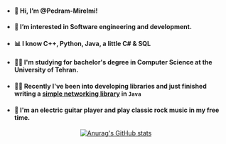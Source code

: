 - #### 👋 Hi, I’m @Pedram-Mirelmi!
- #### 👀 I’m interested in Software engineering and development.
- #### 📊 I know C++, Python, Java, a little C# & SQL
- #### 👨‍🎓 I'm studying for bachelor's degree in Computer Science at the University of Tehran.
- #### 👨‍💻 Recently I've been into developing libraries and just finished writing a [simple networking library](https://github.com/Pedram-Mirelmi/Simple-Java-Server-Lib) in `Java`

- #### 🎸 I'm an electric guitar player and play classic rock music in my free time.

<div align="center">

<!--- [![Anurag's GitHub stats](https://github-readme-stats.vercel.app/api?username=Pedram-Mirelmi&show_icons=true&theme=radical&count_private=true)](https://github.com/anuraghazra/github-readme-stats) --->

[![Anurag's GitHub stats](https://github-readme-stats.vercel.app/api/top-langs/?username=Pedram-Mirelmi&show_icons=true&theme=radical&hide=HTML,Jupyter%20Notebook)](https://github.com/anuraghazra/github-readme-stats)

</div>



<!---
Pedram-Mirelmi/Pedram-Mirelmi is a ✨ special ✨ repository because its `README.md` (this file) appears on your GitHub profile.
You can click the Preview link to take a look at your changes.
--->
